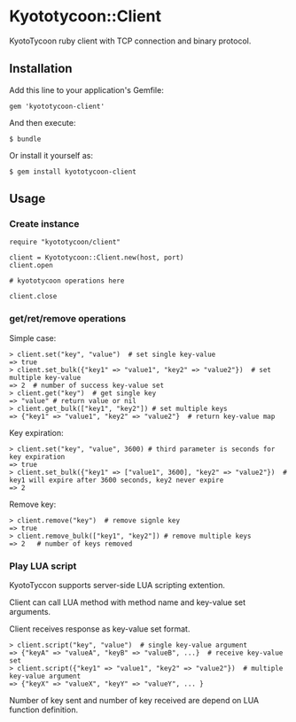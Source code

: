 # Kyototycoon::Client

KyotoTycoon ruby client with TCP connection and binary protocol.

## Installation

Add this line to your application's Gemfile:

    gem 'kyototycoon-client'

And then execute:

    $ bundle

Or install it yourself as:

    $ gem install kyototycoon-client

## Usage

### Create instance

    require "kyototycoon/client"
    
    client = Kyototycoon::Client.new(host, port)
    client.open
    
    # kyototycoon operations here
    
    client.close

### get/ret/remove operations

Simple case:  

    > client.set("key", "value")  # set single key-value
    => true
    > client.set_bulk({"key1" => "value1", "key2" => "value2"})  # set multiple key-value
    => 2  # number of success key-value set
    > client.get("key")  # get single key 
    => "value" # return value or nil
    > client.get_bulk(["key1", "key2"]) # set multiple keys
    => {"key1" => "value1", "key2" => "value2"}  # return key-value map

Key expiration:  

    > client.set("key", "value", 3600) # third parameter is seconds for key expiration
    => true
    > client.set_bulk({"key1" => ["value1", 3600], "key2" => "value2"})  # key1 will expire after 3600 seconds, key2 never expire
    => 2

Remove key:  

    > client.remove("key")  # remove signle key
    => true
    > client.remove_bulk(["key1", "key2"]) # remove multiple keys 
    => 2   # number of keys removed

### Play LUA script

KyotoTyccon supports server-side LUA scripting extention.

Client can call LUA method with method name and key-value set arguments.

Client receives response as key-value set format.

    > client.script("key", "value")  # single key-value argument
    => {"keyA" => "valueA", "keyB" => "valueB", ...}  # receive key-value set
    > client.script({"key1" => "value1", "key2" => "value2"})  # multiple key-value argument
    => {"keyX" => "valueX", "keyY" => "valueY", ... } 

Number of key sent and number of key received are depend on LUA function definition.

